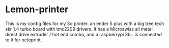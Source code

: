 # Lemon-printer
This is my config files for my 3d printer. an ender 5 plus with a big tree tech skr 1.4 turbo board with tmc2209 drivers. It has a Microswiss all metal direct drive extruder / hot end combo, and a raspberrypi 3b+ is connected to it for octoprint. 
